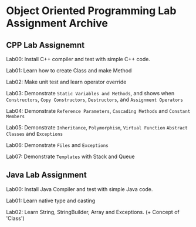 # Object Oriented Programming Lab Assignment Archive
## CPP Lab Assignemnt
Lab00: Install C++ compiler and test with simple C++ code.

Lab01: Learn how to create Class and make Method

Lab02: Make unit test and learn operator override

Lab03: Demonstrate `Static Variables and Methods`, and shows when `Constructors`, `Copy Constructors`, `Destructors`, and `Assignment Operators`

Lab04: Demonstrate `Reference Parameters`, `Cascading Methods` and `Constant Members`

Lab05: Demonstrate `Inheritance`, `Polymorphism`, `Virtual Function` `Abstract Classes` and `Exceptions`

Lab06: Demonstrate `Files` and `Exceptions`

Lab07: Demonstrate `Templates` with Stack and Queue

## Java Lab Assignment
Lab00: Install Java Compiler and test with simple Java code.

Lab01: Learn native type and casting

Lab02: Learn String, StringBuilder, Array and Exceptions. (+ Concept of 'Class')
